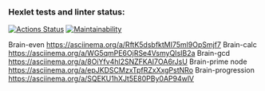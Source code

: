 ### Hexlet tests and linter status:
[![Actions Status](https://github.com/PR0moK0T/frontend-project-44/actions/workflows/hexlet-check.yml/badge.svg)](https://github.com/PR0moK0T/frontend-project-44/actions)
[![Maintainability](https://api.codeclimate.com/v1/badges/d9b575a0cb90539a75b0/maintainability)](https://codeclimate.com/github/PR0moK0T/frontend-project-44/maintainability)

Brain-even https://asciinema.org/a/RftK5dsbfktMI75ml9OpSmjf7
Brain-calc https://asciinema.org/a/WG5qmPE6OjRSe4VsmyQIsIB2a
Brain-gcd  https://asciinema.org/a/8OiYfv4hl2SNZFKAI7OA6rJsU
Brain-prime node https://asciinema.org/a/epJKDSCMzxTpfRZxXxgPstNRo
Brain-progression https://asciinema.org/a/SQEKU1hXJt5E80PBy0AP94wlV

